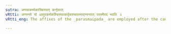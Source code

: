 ```yaml
---
sutra: अणावकर्म्मकाच्चित्तवत् कर्त्तृकात्
vRtti: अण्यन्तो यो धातुरकर्मकश्चित्तवत्कर्तृकश्चतस्माद्ण्यन्तात् परस्मैपदं भवति ॥
vRtti_eng: The affixes of the _parasmaipada_ are employed after the causal of that verb, which in its non-causal state was intransitive and had a being endowed with reason for its agent; even when the fruit of the action accrues to the agent.

---
```


